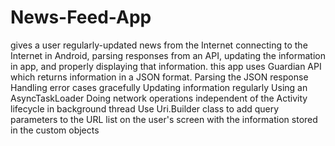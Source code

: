 # News-Feed-App
gives a user regularly-updated news from the Internet connecting to the Internet in Android,
parsing responses from an API, updating the information in app, and properly displaying that information.
this app uses Guardian API  which returns information in a JSON format.
Parsing the JSON response
Handling error cases gracefully
Updating information regularly
Using an AsyncTaskLoader
Doing network operations independent of the Activity lifecycle in background thread
Use Uri.Builder class to add query parameters to the URL
list on the user's screen with the information stored in the custom objects
 

